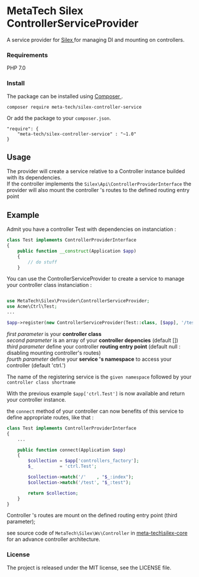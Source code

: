 
# MetaTech Silex ControllerServiceProvider

A service provider for [ Silex ](http://silex.sensiolabs.org) for managing DI and mounting on controllers.

### Requirements

PHP 7.0

### Install

The package can be installed using [ Composer ](https://getcomposer.org/).
```
composer require meta-tech/silex-controller-service
```

Or add the package to your `composer.json`.

```
"require": {
    "meta-tech/silex-controller-service" : "~1.0"
}
```

## Usage

The provider will create a service relative to a Controller instance builded with its dependencies.  
If the controller implements the `Silex\Api\ControllerProviderInterface` the provider will also
mount the controller 's routes to the defined routing entry point

## Example

Admit you have a controller Test with dependencies on instanciation :

```php
class Test implements ControllerProviderInterface
{
    public function __construct(Application $app)
    {
        // do stuff
    }
```

You can use the ControllerServiceProvider to create a service to manage your
controller class instanciation :

```php

use MetaTech\Silex\Provider\ControllerServiceProvider;
use Acme\Ctrl\Test;
...

$app->register(new ControllerServiceProvider(Test::class, [$app], '/test', 'ctrl.'));

```
*first parameter* is your **controller class**   
*second parameter* is an array of your **controller depencies** (default [])  
*third parameter* define your controller **routing entry point** (default null : disabling mounting controller's routes)  
*fourth parameter* define your **service 's namespace** to access your controller (default 'ctrl.')  

The name of the registering service is the `given namespace` followed by your `controller class shortname`  

With the previous example `$app['ctrl.Test']` is now available and return your controller instance.

the `connect` method of your controller can now benefits of this service to define appropriate routes, like that :

```php
class Test implements ControllerProviderInterface
{
    ...

    public function connect(Application $app)
    {
        $collection = $app['controllers_factory'];
        $_          = 'ctrl.Test';

        $collection->match('/'    , "$_:index");
        $collection->match('/test', "$_:test");

        return $collection;
    }
}
```

Controller 's routes are mount on the defined routing entry point (third parameter);

see source code of `MetaTech\Silex\Ws\Controller` in [ meta-tech\silex-core ](https://github.com/meta-tech/silex-core)  for an advance controller architecture.


### License

The project is released under the MIT license, see the LICENSE file.
